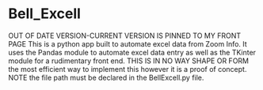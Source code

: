 # Bell_Excell
OUT OF DATE VERSION-CURRENT VERSION IS PINNED TO MY FRONT PAGE
This is a python app built to automate excel data from Zoom Info. It uses the Pandas module to automate excel data entry as well as the TKinter module for a rudimentary front end. THIS IS IN NO WAY SHAPE OR FORM the most efficient way to implement this however it is a proof of concept. NOTE the file path must be declared in the BellExcell.py file.
